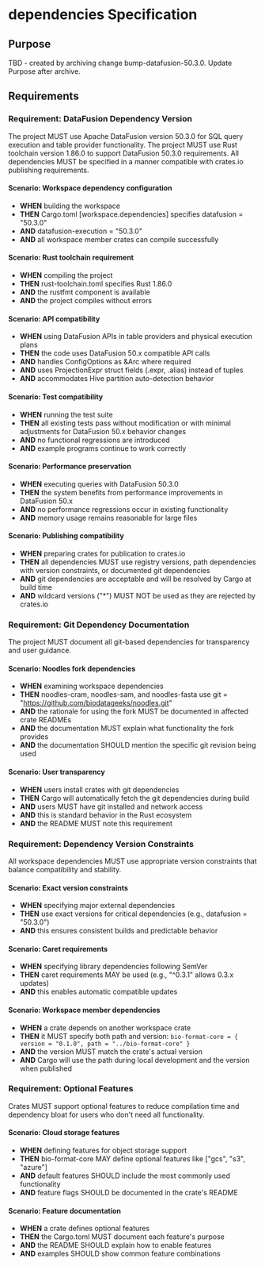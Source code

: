 # dependencies Specification

## Purpose
TBD - created by archiving change bump-datafusion-50.3.0. Update Purpose after archive.
## Requirements
### Requirement: DataFusion Dependency Version
The project MUST use Apache DataFusion version 50.3.0 for SQL query execution and table provider functionality. The project MUST use Rust toolchain version 1.86.0 to support DataFusion 50.3.0 requirements. All dependencies MUST be specified in a manner compatible with crates.io publishing requirements.

#### Scenario: Workspace dependency configuration
- **WHEN** building the workspace
- **THEN** Cargo.toml [workspace.dependencies] specifies datafusion = "50.3.0"
- **AND** datafusion-execution = "50.3.0"
- **AND** all workspace member crates can compile successfully

#### Scenario: Rust toolchain requirement
- **WHEN** compiling the project
- **THEN** rust-toolchain.toml specifies Rust 1.86.0
- **AND** the rustfmt component is available
- **AND** the project compiles without errors

#### Scenario: API compatibility
- **WHEN** using DataFusion APIs in table providers and physical execution plans
- **THEN** the code uses DataFusion 50.x compatible API calls
- **AND** handles ConfigOptions as &Arc<ConfigOptions> where required
- **AND** uses ProjectionExpr struct fields (.expr, .alias) instead of tuples
- **AND** accommodates Hive partition auto-detection behavior

#### Scenario: Test compatibility
- **WHEN** running the test suite
- **THEN** all existing tests pass without modification or with minimal adjustments for DataFusion 50.x behavior changes
- **AND** no functional regressions are introduced
- **AND** example programs continue to work correctly

#### Scenario: Performance preservation
- **WHEN** executing queries with DataFusion 50.3.0
- **THEN** the system benefits from performance improvements in DataFusion 50.x
- **AND** no performance regressions occur in existing functionality
- **AND** memory usage remains reasonable for large files

#### Scenario: Publishing compatibility
- **WHEN** preparing crates for publication to crates.io
- **THEN** all dependencies MUST use registry versions, path dependencies with version constraints, or documented git dependencies
- **AND** git dependencies are acceptable and will be resolved by Cargo at build time
- **AND** wildcard versions ("*") MUST NOT be used as they are rejected by crates.io

### Requirement: Git Dependency Documentation
The project MUST document all git-based dependencies for transparency and user guidance.

#### Scenario: Noodles fork dependencies
- **WHEN** examining workspace dependencies
- **THEN** noodles-cram, noodles-sam, and noodles-fasta use git = "https://github.com/biodatageeks/noodles.git"
- **AND** the rationale for using the fork MUST be documented in affected crate READMEs
- **AND** the documentation MUST explain what functionality the fork provides
- **AND** the documentation SHOULD mention the specific git revision being used

#### Scenario: User transparency
- **WHEN** users install crates with git dependencies
- **THEN** Cargo will automatically fetch the git dependencies during build
- **AND** users MUST have git installed and network access
- **AND** this is standard behavior in the Rust ecosystem
- **AND** the README MUST note this requirement

### Requirement: Dependency Version Constraints
All workspace dependencies MUST use appropriate version constraints that balance compatibility and stability.

#### Scenario: Exact version constraints
- **WHEN** specifying major external dependencies
- **THEN** use exact versions for critical dependencies (e.g., datafusion = "50.3.0")
- **AND** this ensures consistent builds and predictable behavior

#### Scenario: Caret requirements
- **WHEN** specifying library dependencies following SemVer
- **THEN** caret requirements MAY be used (e.g., "^0.3.1" allows 0.3.x updates)
- **AND** this enables automatic compatible updates

#### Scenario: Workspace member dependencies
- **WHEN** a crate depends on another workspace crate
- **THEN** it MUST specify both path and version: `bio-format-core = { version = "0.1.0", path = "../bio-format-core" }`
- **AND** the version MUST match the crate's actual version
- **AND** Cargo will use the path during local development and the version when published

### Requirement: Optional Features
Crates MUST support optional features to reduce compilation time and dependency bloat for users who don't need all functionality.

#### Scenario: Cloud storage features
- **WHEN** defining features for object storage support
- **THEN** bio-format-core MAY define optional features like ["gcs", "s3", "azure"]
- **AND** default features SHOULD include the most commonly used functionality
- **AND** feature flags SHOULD be documented in the crate's README

#### Scenario: Feature documentation
- **WHEN** a crate defines optional features
- **THEN** the Cargo.toml MUST document each feature's purpose
- **AND** the README SHOULD explain how to enable features
- **AND** examples SHOULD show common feature combinations

